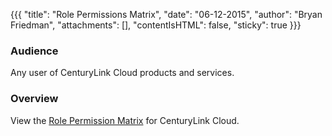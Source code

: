 {{{
  "title": "Role Permissions Matrix",
  "date": "06-12-2015",
  "author": "Bryan Friedman",
  "attachments": [],
  "contentIsHTML": false,
  "sticky": true
}}}

### Audience

Any user of CenturyLink Cloud products and services.

### Overview

View the [Role Permission Matrix](/www.ctl.io/role-permissions-matrix/) for CenturyLink Cloud.
